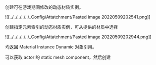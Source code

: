 创建可在游戏期间修改的动态材质实例。

![[../../../../../_Config/Attatchment/Pasted image 20220509202541.png]]

创建指定元素索引的动态材质实例，可从提供的材质中选择

![[../../../../../_Config/Attatchment/Pasted image 20220509202944.png]]

均返回 Material Instance Dynamic 对象引用。

可以获取 actor 的 static mesh component，然后创建